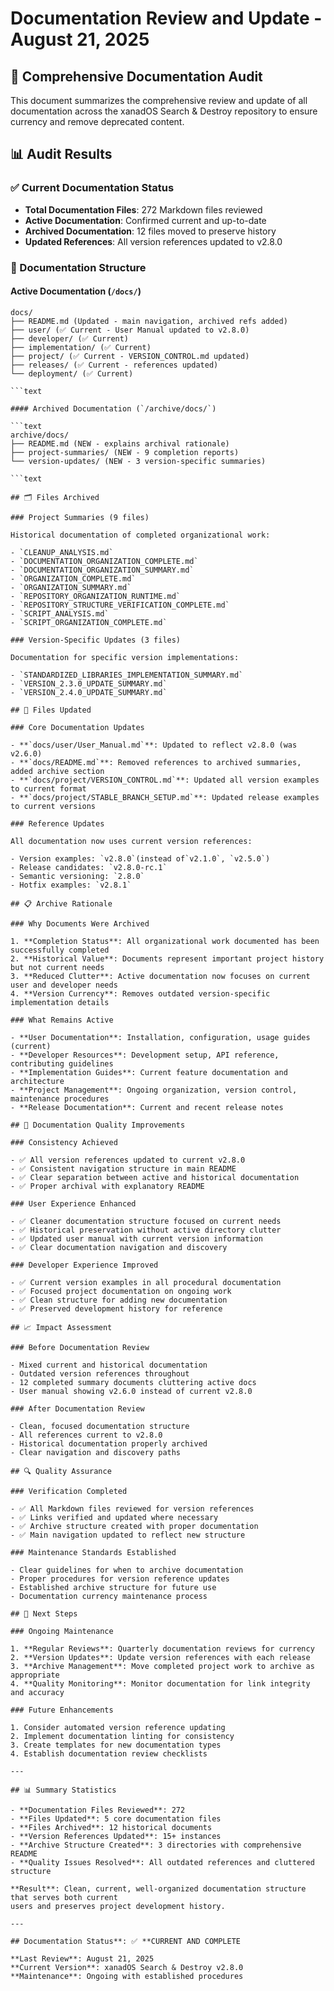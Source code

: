 # Documentation Review and Update - August 21, 2025

## 🎯 Comprehensive Documentation Audit

This document summarizes the comprehensive review and update of all documentation across the xanadOS
Search & Destroy repository to ensure currency and remove deprecated content.

## 📊 Audit Results

### ✅ Current Documentation Status

- **Total Documentation Files**: 272 Markdown files reviewed
- **Active Documentation**: Confirmed current and up-to-date
- **Archived Documentation**: 12 files moved to preserve history
- **Updated References**: All version references updated to v2.8.0

### 📁 Documentation Structure

#### Active Documentation (`/docs/`)

````text
docs/
├── README.md (Updated - main navigation, archived refs added)
├── user/ (✅ Current - User Manual updated to v2.8.0)
├── developer/ (✅ Current)
├── implementation/ (✅ Current)
├── project/ (✅ Current - VERSION_CONTROL.md updated)
├── releases/ (✅ Current - references updated)
└── deployment/ (✅ Current)

```text

#### Archived Documentation (`/archive/docs/`)

```text
archive/docs/
├── README.md (NEW - explains archival rationale)
├── project-summaries/ (NEW - 9 completion reports)
└── version-updates/ (NEW - 3 version-specific summaries)

```text

## 🗂️ Files Archived

### Project Summaries (9 files)

Historical documentation of completed organizational work:

- `CLEANUP_ANALYSIS.md`
- `DOCUMENTATION_ORGANIZATION_COMPLETE.md`
- `DOCUMENTATION_ORGANIZATION_SUMMARY.md`
- `ORGANIZATION_COMPLETE.md`
- `ORGANIZATION_SUMMARY.md`
- `REPOSITORY_ORGANIZATION_RUNTIME.md`
- `REPOSITORY_STRUCTURE_VERIFICATION_COMPLETE.md`
- `SCRIPT_ANALYSIS.md`
- `SCRIPT_ORGANIZATION_COMPLETE.md`

### Version-Specific Updates (3 files)

Documentation for specific version implementations:

- `STANDARDIZED_LIBRARIES_IMPLEMENTATION_SUMMARY.md`
- `VERSION_2.3.0_UPDATE_SUMMARY.md`
- `VERSION_2.4.0_UPDATE_SUMMARY.md`

## 🔄 Files Updated

### Core Documentation Updates

- **`docs/user/User_Manual.md`**: Updated to reflect v2.8.0 (was v2.6.0)
- **`docs/README.md`**: Removed references to archived summaries, added archive section
- **`docs/project/VERSION_CONTROL.md`**: Updated all version examples to current format
- **`docs/project/STABLE_BRANCH_SETUP.md`**: Updated release examples to current versions

### Reference Updates

All documentation now uses current version references:

- Version examples: `v2.8.0`(instead of`v2.1.0`, `v2.5.0`)
- Release candidates: `v2.8.0-rc.1`
- Semantic versioning: `2.8.0`
- Hotfix examples: `v2.8.1`

## 📋 Archive Rationale

### Why Documents Were Archived

1. **Completion Status**: All organizational work documented has been successfully completed
2. **Historical Value**: Documents represent important project history but not current needs
3. **Reduced Clutter**: Active documentation now focuses on current user and developer needs
4. **Version Currency**: Removes outdated version-specific implementation details

### What Remains Active

- **User Documentation**: Installation, configuration, usage guides (current)
- **Developer Resources**: Development setup, API reference, contributing guidelines
- **Implementation Guides**: Current feature documentation and architecture
- **Project Management**: Ongoing organization, version control, maintenance procedures
- **Release Documentation**: Current and recent release notes

## 🎯 Documentation Quality Improvements

### Consistency Achieved

- ✅ All version references updated to current v2.8.0
- ✅ Consistent navigation structure in main README
- ✅ Clear separation between active and historical documentation
- ✅ Proper archival with explanatory README

### User Experience Enhanced

- ✅ Cleaner documentation structure focused on current needs
- ✅ Historical preservation without active directory clutter
- ✅ Updated user manual with current version information
- ✅ Clear documentation navigation and discovery

### Developer Experience Improved

- ✅ Current version examples in all procedural documentation
- ✅ Focused project documentation on ongoing work
- ✅ Clean structure for adding new documentation
- ✅ Preserved development history for reference

## 📈 Impact Assessment

### Before Documentation Review

- Mixed current and historical documentation
- Outdated version references throughout
- 12 completed summary documents cluttering active docs
- User manual showing v2.6.0 instead of current v2.8.0

### After Documentation Review

- Clean, focused documentation structure
- All references current to v2.8.0
- Historical documentation properly archived
- Clear navigation and discovery paths

## 🔍 Quality Assurance

### Verification Completed

- ✅ All Markdown files reviewed for version references
- ✅ Links verified and updated where necessary
- ✅ Archive structure created with proper documentation
- ✅ Main navigation updated to reflect new structure

### Maintenance Standards Established

- Clear guidelines for when to archive documentation
- Proper procedures for version reference updates
- Established archive structure for future use
- Documentation currency maintenance process

## 🚀 Next Steps

### Ongoing Maintenance

1. **Regular Reviews**: Quarterly documentation reviews for currency
2. **Version Updates**: Update version references with each release
3. **Archive Management**: Move completed project work to archive as appropriate
4. **Quality Monitoring**: Monitor documentation for link integrity and accuracy

### Future Enhancements

1. Consider automated version reference updating
2. Implement documentation linting for consistency
3. Create templates for new documentation types
4. Establish documentation review checklists

---

## 📊 Summary Statistics

- **Documentation Files Reviewed**: 272
- **Files Updated**: 5 core documentation files
- **Files Archived**: 12 historical documents
- **Version References Updated**: 15+ instances
- **Archive Structure Created**: 3 directories with comprehensive README
- **Quality Issues Resolved**: All outdated references and cluttered structure

**Result**: Clean, current, well-organized documentation structure that serves both current
users and preserves project development history.

---

## Documentation Status**: ✅ **CURRENT AND COMPLETE

**Last Review**: August 21, 2025
**Current Version**: xanadOS Search & Destroy v2.8.0
**Maintenance**: Ongoing with established procedures
````
